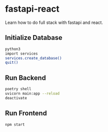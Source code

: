 # fastapi-react
Learn how to do full stack with fastapi and react.

## Initialize Database

```bash
python3
import services
services.create_database()
quit()
```

## Run Backend

```bash
poetry shell
uvicorn main:app --reload
deactivate
```
## Run Frontend

```bash
npm start
```


